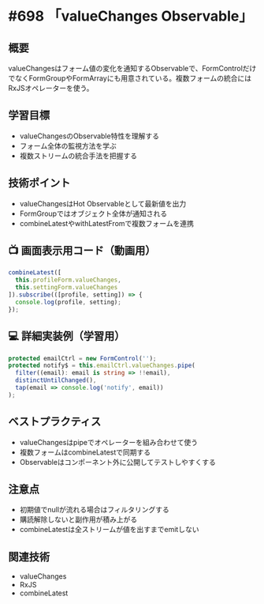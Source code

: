 # #698 「valueChanges Observable」

## 概要
valueChangesはフォーム値の変化を通知するObservableで、FormControlだけでなくFormGroupやFormArrayにも用意されている。複数フォームの統合にはRxJSオペレーターを使う。

## 学習目標
- valueChangesのObservable特性を理解する
- フォーム全体の監視方法を学ぶ
- 複数ストリームの統合手法を把握する

## 技術ポイント
- valueChangesはHot Observableとして最新値を出力
- FormGroupではオブジェクト全体が通知される
- combineLatestやwithLatestFromで複数フォームを連携

## 📺 画面表示用コード（動画用）
```typescript
combineLatest([
  this.profileForm.valueChanges,
  this.settingForm.valueChanges
]).subscribe(([profile, setting]) => {
  console.log(profile, setting);
});
```

## 💻 詳細実装例（学習用）
```typescript
protected emailCtrl = new FormControl('');
protected notify$ = this.emailCtrl.valueChanges.pipe(
  filter((email): email is string => !!email),
  distinctUntilChanged(),
  tap(email => console.log('notify', email))
);
```

## ベストプラクティス
- valueChangesはpipeでオペレーターを組み合わせて使う
- 複数フォームはcombineLatestで同期する
- Observableはコンポーネント外に公開してテストしやすくする

## 注意点
- 初期値でnullが流れる場合はフィルタリングする
- 購読解除しないと副作用が積み上がる
- combineLatestは全ストリームが値を出すまでemitしない

## 関連技術
- valueChanges
- RxJS
- combineLatest
